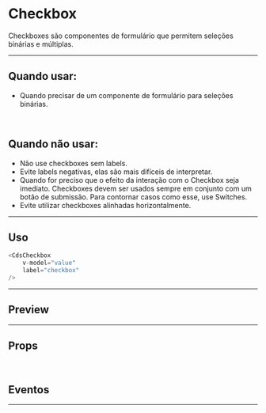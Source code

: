 # Checkbox

Checkboxes são componentes de formulário que permitem seleções binárias e múltiplas.

---


## Quando usar:
- Quando precisar de um componente de formulário para seleções binárias.

<br>

## Quando não usar:
- Não use checkboxes sem labels.
- Evite labels negativas, elas são mais difíceis de interpretar.
- Quando for preciso que o efeito da interação com o Checkbox seja imediato. Checkboxes devem ser usados sempre em conjunto com um botão de submissão. Para contornar casos como esse, use Switches.
- Evite utilizar checkboxes alinhadas horizontalmente.

---

## Uso

```js
<CdsCheckbox
	v-model="value"
	label="checkbox"
/>
```

---

## Preview

<PreviewBuilder
	:args
	:component="CdsCheckbox"
	:events
/>

---

## Props

<APITable
	name="CdsCheckbox"
	section="props"
/>
<br>

## Eventos

<APITable
	name="CdsCheckbox"
	section="events"
/>

---

<script setup>
import { ref } from 'vue';
import CdsCheckbox from '@/components/Checkbox.vue';

const events = [
	'update:modelValue',
	'update:indeterminate'
];

const args = ref({
	label: 'Checkbox',
	modelValue: false,
	indeterminate: false,
	disabled: false,
	prominent: false,
	variant: 'green',
});
</script>
